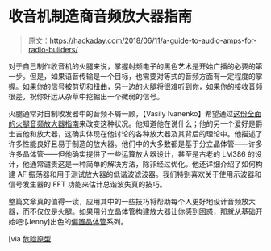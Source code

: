 # 收音机制造商音频放大器指南

> 原文：<https://hackaday.com/2018/06/11/a-guide-to-audio-amps-for-radio-builders/>

对于自己制作收音机的火腿来说，掌握射频电子的黑色艺术是开始广播的必要的第一步。但是，如果语音传输是一个目标，也需要对等式的音频方面有一定程度的掌握。如果你的信号被剪切和扭曲，另一边的火腿将很难听到你，如果你的接收音频很差，祝你好运从杂草中挖掘出一个微弱的信号。

火腿通常对自制收发器中的音频不屑一顾，【Vasily Ivanenko】希望通过[这份全面的火腿音频放大器指南](http://qrp-popcorn.blogspot.com/2018/05/transistor-radio-series-af-power-amp.html)来改变这种状况。他知道他在说什么；他的另一个爱好是爵士吉他和放大器，这确实体现在他讨论的各种放大器及其背后的理论中。他描述了许多性能良好且易于制造的放大器。他们中的大多数都是基于分立晶体管——许多许多晶体管——但他确实提供了一些运算放大器设计，甚至是古老的 LM386 的设计，他通常谴责这是一种简单的解决方法，除非经过优化。他还详细介绍了如何构建 AF 振荡器和用于测试放大器的低谐波滤波器。我们特别喜欢关于使用示波器和信号发生器的 FFT 功能来估计总谐波失真的技巧。

整篇文章真的值得一读，应用其中的一些技巧将帮助每个人更好地设计音频放大器，而不仅仅是火腿。如果用分立晶体管构建放大器让你感到困惑，那就从基础开始吧:[Jenny]出色的[偏置晶体管](https://hackaday.com/2018/05/04/biasing-that-transistor-part-1-the-common-emitter-amplifier/)系列。

[via [危险原型](http://dangerousprototypes.com/blog/2018/06/06/transistor-radio-reries-the-af-power-amp/)